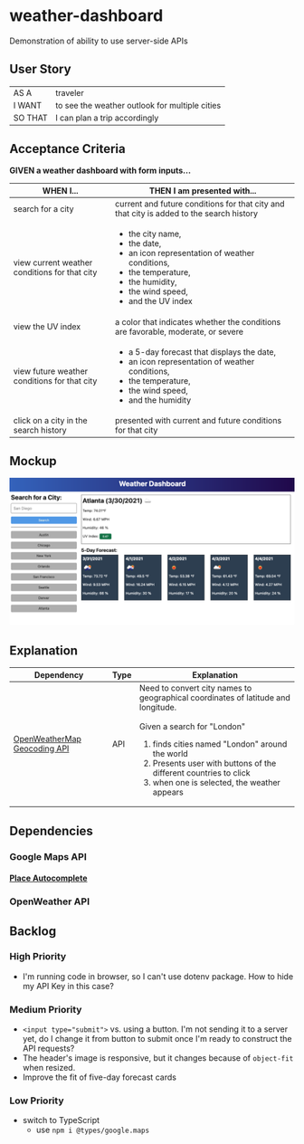 # weather-dashboard

Demonstration of ability to use server-side APIs

## User Story

|         |                                                |
| ------- | ---------------------------------------------- |
| AS A    | traveler                                       |
| I WANT  | to see the weather outlook for multiple cities |
| SO THAT | I can plan a trip accordingly                  |

## Acceptance Criteria

**GIVEN a weather dashboard with form inputs...**

| WHEN I...                                     | THEN I am presented with...                                                                                                                                                                         |
| --------------------------------------------- | --------------------------------------------------------------------------------------------------------------------------------------------------------------------------------------------------- |
| search for a city                             | current and future conditions for that city and that city is added to the search history                                                                                                            |
| view current weather conditions for that city | <ul><li>the city name, <li>the date,</li><li>an icon representation of weather conditions,</li> <li>the temperature,</li> <li>the humidity,</li> <li>the wind speed,</li> <li>and the UV index</li> |
| view the UV index                             | a color that indicates whether the conditions are favorable, moderate, or severe                                                                                                                    |
| view future weather conditions for that city  | <ul><li>a 5-day forecast that displays the date,</li> <li>an icon representation of weather conditions,</li> <li>the temperature,</li> <li>the wind speed,</li> <li>and the humidity</li></ul>      |
| click on a city in the search history         | presented with current and future conditions for that city                                                                                                                                          |

## Mockup

![mockup image](./assets/mockup.png "Bootstrapilicious!")

## Explanation

| Dependency                                                                   | Type | Explanation                                                                                                                                                                                                                                                                                                    |
| ---------------------------------------------------------------------------- | ---- | -------------------------------------------------------------------------------------------------------------------------------------------------------------------------------------------------------------------------------------------------------------------------------------------------------------- |
| [OpenWeatherMap Geocoding API](https://openweathermap.org/api/geocoding-api) | API  | Need to convert city names to geographical coordinates of latitude and longitude. <br> <br> Given a search for "London"<ol><li>finds cities named "London" around the world</li><li>Presents user with buttons of the different countries to click</li><li>when one is selected, the weather appears</li></ol> |

## Dependencies

### Google Maps API

#### [Place Autocomplete](https://developers.google.com/maps/documentation/javascript/place-autocomplete)

### OpenWeather API

## Backlog

### High Priority

-   I'm running code in browser, so I can't use dotenv package. How to hide my API Key in this case?

### Medium Priority

-   `<input type="submit">` vs. using a button. I'm not sending it to a server yet, do I change it from button to submit once I'm ready to construct the API requests?
-   The header's image is responsive, but it changes because of `object-fit` when resized.
-   Improve the fit of five-day forecast cards

### Low Priority

-   switch to TypeScript
    -   use `npm i @types/google.maps`
